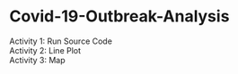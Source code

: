 # Covid-19-Outbreak-Analysis<br>
Activity 1: Run Source Code<br>
Activity 2: Line Plot<br>
Activity 3: Map<br>
